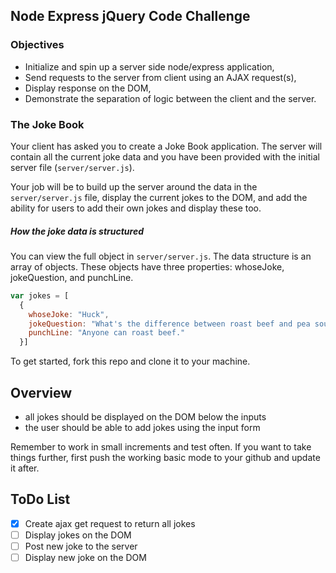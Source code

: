## Node Express jQuery Code Challenge

### Objectives
- Initialize and spin up a server side node/express application,
- Send requests to the server from client using an AJAX request(s),
- Display response on the DOM,
- Demonstrate the separation of logic between the client and the server.

### The Joke Book

Your client has asked you to create a Joke Book application. The server will contain all the current joke data and you have been provided with the initial server file (```server/server.js```).

Your job will be to build up the server around the data in the ```server/server.js``` file, display the current jokes to the DOM, and add the ability for users to add their own jokes and display these too.

##### How the joke data is structured
You can view the full object in ```server/server.js```. The data structure is an array of objects. These objects have three properties: whoseJoke, jokeQuestion, and punchLine.

```JavaScript
var jokes = [
  {
    whoseJoke: "Huck",
    jokeQuestion: "What's the difference between roast beef and pea soup?",
    punchLine: "Anyone can roast beef."
  }]
```

To get started, fork this repo and clone it to your machine.

Overview
--------
* all jokes should be displayed on the DOM below the inputs
* the user should be able to add jokes using the input form

Remember to work in small increments and test often. If you want to take things further, first push the working basic mode to your github and update it after.

## ToDo List

- [x] Create ajax get request to return all jokes
- [ ] Display jokes on the DOM
- [ ] Post new joke to the server
- [ ] Display new joke on the DOM
